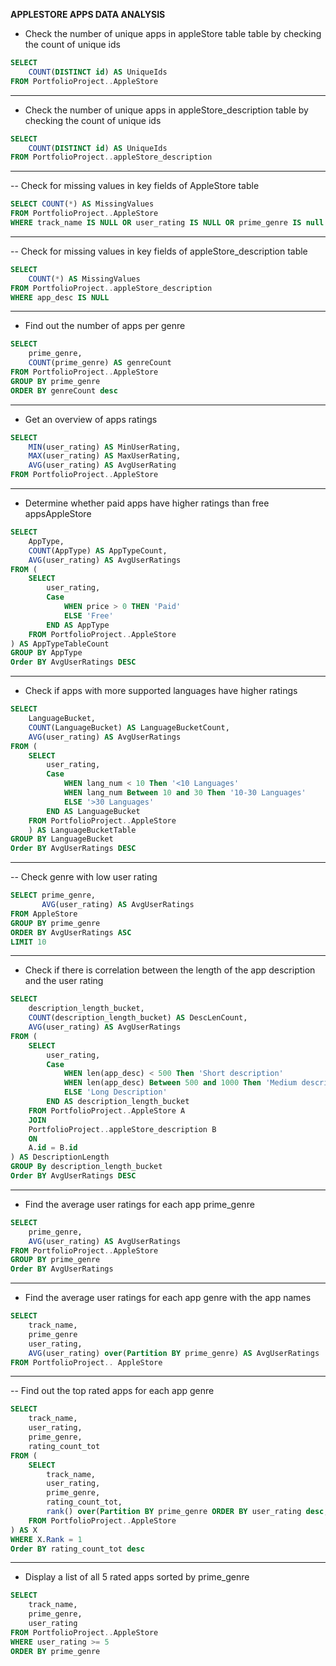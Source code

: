 **APPLESTORE APPS DATA ANALYSIS**

- Check the number of unique apps in appleStore table table by checking the count of unique ids

```sql
SELECT 
	COUNT(DISTINCT id) AS UniqueIds
FROM PortfolioProject..AppleStore
```

---

- Check the number of unique apps in appleStore_description table by checking the count of unique ids

```sql
SELECT 
	COUNT(DISTINCT id) AS UniqueIds
FROM PortfolioProject..appleStore_description
```

---

-- Check for missing values in key fields of AppleStore table

```sql
SELECT COUNT(*) AS MissingValues 
FROM PortfolioProject..AppleStore
WHERE track_name IS NULL OR user_rating IS NULL OR prime_genre IS null
```
---

-- Check for missing values in key fields of appleStore_description table

```sql
SELECT
	COUNT(*) AS MissingValues 
FROM PortfolioProject..appleStore_description 
WHERE app_desc IS NULL
```
---

- Find out the number of apps per genre

```sql
SELECT
	prime_genre,
	COUNT(prime_genre) AS genreCount
FROM PortfolioProject..AppleStore
GROUP BY prime_genre
ORDER BY genreCount desc
```

---

- Get an overview of apps ratings

```sql
SELECT 
	MIN(user_rating) AS MinUserRating,
	MAX(user_rating) AS MaxUserRating,
	AVG(user_rating) AS AvgUserRating
FROM PortfolioProject..AppleStore
```

---

- Determine whether paid apps have higher ratings than free appsAppleStore

```sql
SELECT 
	AppType,
	COUNT(AppType) AS AppTypeCount,
	AVG(user_rating) AS AvgUserRatings
FROM (
	SELECT 
		user_rating,
		Case
			WHEN price > 0 THEN 'Paid'
			ELSE 'Free'
		END AS AppType
	FROM PortfolioProject..AppleStore
) AS AppTypeTableCount
GROUP BY AppType
Order BY AvgUserRatings DESC
```

---

- Check if apps with more supported languages have higher ratings 

```sql
SELECT 
	LanguageBucket,
	COUNT(LanguageBucket) AS LanguageBucketCount,
	AVG(user_rating) AS AvgUserRatings
FROM (
	SELECT 
		user_rating,
		Case 
			WHEN lang_num < 10 Then '<10 Languages'
			WHEN lang_num Between 10 and 30 Then '10-30 Languages'
			ELSE '>30 Languages'
		END AS LanguageBucket 
	FROM PortfolioProject..AppleStore 
	) AS LanguageBucketTable 
GROUP BY LanguageBucket
Order BY AvgUserRatings DESC

```
---

-- Check genre with low user rating

```sql
SELECT prime_genre,
	   AVG(user_rating) AS AvgUserRatings
FROM AppleStore
GROUP BY prime_genre
ORDER BY AvgUserRatings ASC
LIMIT 10
```

---
- Check if there is correlation between the length of the app description and the user rating

```sql
SELECT 
	description_length_bucket,
	COUNT(description_length_bucket) AS DescLenCount,
	AVG(user_rating) AS AvgUserRatings
FROM (
	SELECT
		user_rating,
		Case
			WHEN len(app_desc) < 500 Then 'Short description'
			WHEN len(app_desc) Between 500 and 1000 Then 'Medium description'
			ELSE 'Long Description'
		END AS description_length_bucket
	FROM PortfolioProject..AppleStore A 
	JOIN 
	PortfolioProject..appleStore_description B
	ON 
	A.id = B.id
) AS DescriptionLength
GROUP By description_length_bucket
Order BY AvgUserRatings DESC
```
---

- Find the average user ratings for each app prime_genre

```sql
SELECT 
	prime_genre,
	AVG(user_rating) AS AvgUserRatings
FROM PortfolioProject..AppleStore 
GROUP BY prime_genre
Order BY AvgUserRatings
```
---

- Find the average user ratings for each app genre with the app names

```sql
SELECT 
	track_name,
	prime_genre
	user_rating,
	AVG(user_rating) over(Partition BY prime_genre) AS AvgUserRatings
FROM PortfolioProject.. AppleStore 
```
---

-- Find out the top rated apps for each app genre

```sql
SELECT 
	track_name,
	user_rating,
	prime_genre,
	rating_count_tot
FROM (
	SELECT 
		track_name,
		user_rating,
		prime_genre,
		rating_count_tot,
		rank() over(Partition BY prime_genre ORDER BY user_rating desc, rating_count_tot desc) AS Rank
	FROM PortfolioProject..AppleStore
) AS X
WHERE X.Rank = 1
Order BY rating_count_tot desc
```
---

- Display a list of all 5 rated apps sorted by prime_genre

```sql
SELECT 
    track_name,
    prime_genre,
    user_rating
FROM PortfolioProject..AppleStore
WHERE user_rating >= 5
ORDER BY prime_genre 
```


    
    
